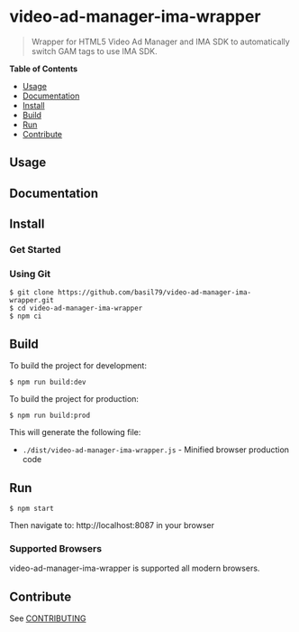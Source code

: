 # video-ad-manager-ima-wrapper

> Wrapper for HTML5 Video Ad Manager and IMA SDK to automatically switch GAM tags to use IMA SDK.

**Table of Contents**

- [Usage](#Usage)
- [Documentation](#Documentation)
- [Install](#Install)
- [Build](#Build)
- [Run](#Run)
- [Contribute](#Contribute)

## Usage

## Documentation

## Install

### Get Started

### Using Git

    $ git clone https://github.com/basil79/video-ad-manager-ima-wrapper.git
    $ cd video-ad-manager-ima-wrapper
    $ npm ci

## Build

To build the project for development:

    $ npm run build:dev

To build the project for production:

    $ npm run build:prod

This will generate the following file:

+ `./dist/video-ad-manager-ima-wrapper.js` - Minified browser production code

## Run

    $ npm start

Then navigate to: http://localhost:8087 in your browser

### Supported Browsers

video-ad-manager-ima-wrapper is supported all modern browsers.

## Contribute

See [CONTRIBUTING](./CONTRIBUTING.md)
